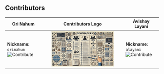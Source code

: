 ## Contributors

| Ori Nahum | **Contributors Logo** | Avishay Layani |
|-----------|-------------------------|----------------|
| **Nickname:** `orinahum`<br>![Contribute](https://img.shields.io/badge/Contribute-50%25-blue) | <div align="center"><img src="assets/CONTRIBUTERS.png" alt="Contributors Logo" style="width: 80%; max-width: 400px; height: auto;"></div> | **Nickname:** `alayani`<br>![Contribute](https://img.shields.io/badge/Contribute-50%25-blue) |
